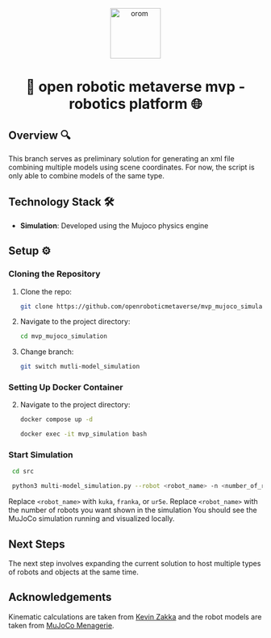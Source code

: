 <p align="center">
  <a href="https://www.openroboticmetaverse.org">
    <img alt="orom" src="https://raw.githubusercontent.com/openroboverse/knowledge-base/main/docs/assets/icon.png" width="100" />
  </a>
</p>
<h1 align="center">
  🤖 open robotic metaverse mvp - robotics platform 🌐
</h1>

## Overview 🔍

This branch serves as preliminary solution for generating an xml file combining multiple models using scene coordinates. For now, the script is only able to combine models of the same type.

## Technology Stack 🛠️

- **Simulation**: Developed using the Mujoco physics engine

## Setup ⚙️

### Cloning the Repository

1. Clone the repo:
   ```bash
   git clone https://github.com/openroboticmetaverse/mvp_mujoco_simulation.git
   ```

2. Navigate to the project directory:

   ```bash
   cd mvp_mujoco_simulation
   ```

3. Change branch:

   ```bash
   git switch mutli-model_simulation
   ```

### Setting Up Docker Container

2. Navigate to the project directory:

   ```bash
   docker compose up -d   
   ```
   ```bash
   docker exec -it mvp_simulation bash   
   ```
   
### Start Simulation
   ```bash
    cd src
   ```
   ```bash
    python3 multi-model_simulation.py --robot <robot_name> -n <number_of_robots>
   ```
   Replace `<robot_name>` with `kuka`, `franka`, or `ur5e`.
   Replace `<robot_name>` with the number of robots you want shown in the simulation
You should see the MuJoCo simulation running and visualized locally.

## Next Steps

The next step involves expanding the current solution to host multiple types of robots and objects at the same time.

## Acknowledgements

Kinematic calculations are taken from [Kevin Zakka](https://github.com/kevinzakka/mjctrl/) and the robot models are taken from [MuJoCo Menagerie](https://github.com/google-deepmind/mujoco_menagerie).
